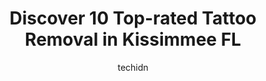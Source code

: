 ---
layout: ampstory
image: https://i0.wp.com/www.depkes.org/wp-content/uploads/2023/06/tattoo-removal-0-in-kissimmee-fl-1685827166.jpeg?resize=640,853
author: techidn
featured: false
description: Discover the impressive array of Tattoo Removal options in Kissimmee FL, where you can find 10 of the largest Tattoo Removal establishments in the area. From renowned classics to hidden gems
title: Discover 10 Top-rated Tattoo Removal in Kissimmee FL
cover:
   title: Discover 10 Top-rated Tattoo Removal in Kissimmee FL
   subtitle: Rickpate
   background: https://www.depkes.org/wp-content/uploads/2023/06/tattoo-removal-0-in-kissimmee-fl-1685827166.jpeg

pages: 
 - layout: thirds
   top: <h1>#1 Precision Ink Tattoo company</h1>
   bottom: "<p>My mom and I are getting matching tattoos.  The staff is kind and Mau is absolutely amazing and took his time with us to get exactly what we wanted.  Him and Joey are ver</p>"
   background: https://www.depkes.org/wp-content/uploads/2023/06/tattoo-removal-1-in-kissimmee-fl-1685827167.jpeg
   backgroundblur: true
 - layout: thirds
   top: <h1>#2 OlSchool Tattoos</h1>
   bottom: "<p>Me and my boyfriend got tattoos from here while vacationing in Florida. The artists were all very nice and welcoming. They did a great job on our tattoos. Didnt get an</p>"
   background: https://www.depkes.org/wp-content/uploads/2023/06/tattoo-removal-2-in-kissimmee-fl-1685827168.jpeg
   cta:
      link: https://www.depkes.org/blog/discover-10-top-rated-tattoo-removal-in-kissimmee-fl/
      text: Discover 10 Top-rated Tattoo Removal in Kissimmee FL
 - layout: thirds
   top: <h1>#3 40 Thieves Tattoo and Art Gallery LLC</h1>
   bottom: "<p>2962 Pleasant Hill Rd, Kissimmee, FL 34746, United States</p>"
   background: https://www.depkes.org/wp-content/uploads/2023/06/tattoo-removal-3-in-kissimmee-fl-1685827169.jpeg
   cta:
      link: https://www.depkes.org/blog/discover-10-top-rated-tattoo-removal-in-kissimmee-fl/
      text: Discover 10 Top-rated Tattoo Removal in Kissimmee FL
 - layout: thirds
   top: <h1>#4 Heavenly Inkz Tattoo Inc</h1>
   bottom: "<p>11757 S Orange Blossom Trl suite b, Orlando, FL 32837, United States</p>"
   background: https://images.unsplash.com/photo-1488554378835-f7acf46e6c98?ixlib=rb-4.0.3&ixid=MnwxMjA3fDB8MHxwaG90by1wYWdlfHx8fGVufDB8fHx8&auto=format&fit=crop&w=640&h=853&q=80
   cta:
      link: https://www.depkes.org/blog/discover-10-top-rated-tattoo-removal-in-kissimmee-fl/
      text: Discover 10 Top-rated Tattoo Removal in Kissimmee FL
 - layout: thirds
   top: <h1>#5 Ink Spot Tattoo - Kissimmee</h1>
   bottom: "<p>4775 W Irlo Bronson Memorial Hwy, Kissimmee, FL 34746, United States</p>"
   background: https://images.unsplash.com/photo-1613843873231-1447db182f97?ixlib=rb-4.0.3&ixid=MnwxMjA3fDB8MHxwaG90by1wYWdlfHx8fGVufDB8fHx8&auto=format&fit=crop&w=640&h=853&q=80
   cta:
      link: https://www.depkes.org/blog/discover-10-top-rated-tattoo-removal-in-kissimmee-fl/
      text: Discover 10 Top-rated Tattoo Removal in Kissimmee FL
 - layout: thirds
   top: <h1>#6 Copper Fox Tattoo</h1>
   bottom: "<p>5463 W Irlo Bronson Memorial Hwy, Kissimmee, FL 34746, United States</p>"
   background: https://images.unsplash.com/photo-1540457036297-448b6b99e91c?ixlib=rb-4.0.3&ixid=MnwxMjA3fDB8MHxwaG90by1wYWdlfHx8fGVufDB8fHx8&auto=format&fit=crop&w=640&h=853&q=80
   cta:
      link: https://www.depkes.org/blog/discover-10-top-rated-tattoo-removal-in-kissimmee-fl/
      text: Discover 10 Top-rated Tattoo Removal in Kissimmee FL
 - layout: thirds
   top: <h1>#7 Tattoos and Piercings</h1>
   bottom: "<p>4137 W Vine St #4145, Kissimmee, FL 34741, United States</p>"
   background: https://images.unsplash.com/photo-1515405295579-ba7b45403062?ixlib=rb-4.0.3&ixid=MnwxMjA3fDB8MHxwaG90by1wYWdlfHx8fGVufDB8fHx8&auto=format&fit=crop&w=640&h=853&q=80
   cta:
      link: https://www.depkes.org/blog/discover-10-top-rated-tattoo-removal-in-kissimmee-fl/
      text: Discover 10 Top-rated Tattoo Removal in Kissimmee FL
 - layout: thirds
   middle: Continue reading...
   background: https://images.unsplash.com/photo-1604871000636-074fa5117945?ixlib=rb-4.0.3&ixid=MnwxMjA3fDB8MHxwaG90by1wYWdlfHx8fGVufDB8fHx8&auto=format&fit=crop&w=640&h=853&q=80
   cta:
      link: https://www.depkes.org/blog/discover-10-top-rated-tattoo-removal-in-kissimmee-fl/
      text: Discover 10 Top-rated Tattoo Removal in Kissimmee FL
      
---